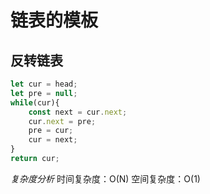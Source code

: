 # 链表的模板

## 反转链表

```js
let cur = head;
let pre = null;
while(cur){
    const next = cur.next;
    cur.next = pre;
    pre = cur;
    cur = next;
}
return cur;
```
*复杂度分析*
时间复杂度：O(N)
空间复杂度：O(1)
